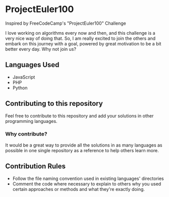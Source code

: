 # ProjectEuler100
Inspired by FreeCodeCamp's "ProjectEuler100" Challenge

I love working on algorithms every now and then, and this challenge is a very nice way of doing that. 
So, I am really excited to join the others and embark on this journey with a goal, powered by great motivation to be a bit better every day.
Why not join us?

## Languages Used
- JavaScript
- PHP
- Python

## Contributing to this repository
Feel free to contribute to this repository and add your solutions in other programming languages.

### Why contribute?
It would be a great way to provide all the solutions in as many languages as possible in one single repository as a reference to help others learn more.

## Contribution Rules
- Follow the file naming convention used in existing languages' directories
- Comment the code where necessary to explain to others why you used certain approaches or methods and what they're exactly doing.
